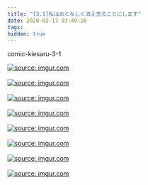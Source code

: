 ```yaml
---
title: "[3.1]私はおとなしく消え去ることにします"
date: 2020-02-17 03:49:16
tags:
hidden: true
---
```

comic-kiesaru-3-1

<a href="https://imgur.com/8xysVB8"><img src="https://i.imgur.com/8xysVB8.jpg" title="source: imgur.com" /></a><br><br>
<a href="https://imgur.com/wwsCkP3"><img src="https://i.imgur.com/wwsCkP3.jpg" title="source: imgur.com" /></a><br><br>
<a href="https://imgur.com/SVdGAxI"><img src="https://i.imgur.com/SVdGAxI.jpg" title="source: imgur.com" /></a><br><br>
<a href="https://imgur.com/gg1tVmh"><img src="https://i.imgur.com/gg1tVmh.jpg" title="source: imgur.com" /></a><br><br>
<a href="https://imgur.com/IKZeEve"><img src="https://i.imgur.com/IKZeEve.jpg" title="source: imgur.com" /></a><br><br>
<a href="https://imgur.com/WL7AYNN"><img src="https://i.imgur.com/WL7AYNN.jpg" title="source: imgur.com" /></a><br><br>
<a href="https://imgur.com/y2D3Dkl"><img src="https://i.imgur.com/y2D3Dkl.jpg" title="source: imgur.com" /></a><br><br>
<a href="https://imgur.com/3bk3jQe"><img src="https://i.imgur.com/3bk3jQe.jpg" title="source: imgur.com" /></a><br><br>
